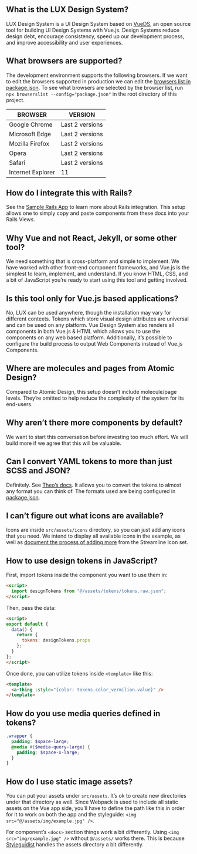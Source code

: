 ## What is the LUX Design System?

LUX Design System is a UI Design System based on [VueDS](https://viljamis.com/2018/vue-design-system/), an open source tool for building UI Design Systems with Vue.js. Design Systems reduce design debt, encourage consistency, speed up our development process, and improve accessibility and user experiences.

## What browsers are supported?

The development environment supports the following browsers. If we want to edit the browsers supported in production we can edit the [browsers list in package.json](https://github.com/pulibrary/lux/blob/master/package.json#L172-L180). To see what browsers are selected by the browser list, run `npx browserslist --config="package.json"` in the root directory of this project.

| BROWSER           | VERSION         |
| ----------------- | --------------- |
| Google Chrome     | Last 2 versions |
| Microsoft Edge    | Last 2 versions |
| Mozilla Firefox   | Last 2 versions |
| Opera             | Last 2 versions |
| Safari            | Last 2 versions |
| Internet Explorer | 11              |

## How do I integrate this with Rails?

See the [Sample Rails App](https://github.com/pulibrary/UI-Vue-Test) to learn more about Rails integration. This setup allows one to simply copy and paste components from these docs into your Rails Views.

## Why Vue and not React, Jekyll, or some other tool?

We need something that is cross-platform and simple to implement. We have worked with other front-end component frameworks, and Vue.js is the simplest to learn, implement, and understand. If you know HTML, CSS, and a bit of JavaScript you’re ready to start using this tool and getting involved.

## Is this tool only for Vue.js based applications?

No, LUX can be used anywhere, though the installation may vary for different contexts. Tokens which store visual design attributes are universal and can be used on any platform. Vue Design System also renders all components in both Vue.js & HTML which allows you to use the components on any web based platform. Additionally, it’s possible to configure the build process to output Web Components instead of Vue.js Components.

## Where are molecules and pages from Atomic Design?

Compared to Atomic Design, this setup doesn’t include molecule/page levels. They’re omitted to help reduce the complexity of the system for its end-users.

## Why aren’t there more components by default?

We want to start this conversation before investing too much effort. We will build more if we agree that this will be valuable.

## Can I convert YAML tokens to more than just SCSS and JSON?

Definitely. See [Theo’s docs](https://github.com/salesforce-ux/theo). It allows you to convert the tokens to almost any format you can think of. The formats used are being configured in [package.json](https://github.com/pulibrary/lux/blob/master/#L25).

## I can’t figure out what icons are available?

Icons are inside `src/assets/icons` directory, so you can just add any icons that you need. We intend to display all available icons in the example, as well as [document the process of adding more](http://localhost:6060/#!/Adding%20Icons) from the Streamline Icon set.

## How to use design tokens in JavaScript?

First, import tokens inside the component you want to use them in:

```html
<script>
  import designTokens from "@/assets/tokens/tokens.raw.json";
</script>
```

Then, pass the data:

```html
<script>
export default {
  data() {
    return {
      tokens: designTokens.props
    };
  }
};
</script>
```

Once done, you can utilize tokens inside `<template>` like this:

```html
<template>
  <a-thing :style="{color: tokens.color_vermilion.value}" />
</template>
```

## How do you use media queries defined in tokens?

```scss
.wrapper {
  padding: $space-large;
  @media #{$media-query-large} {
    padding: $space-x-large;
  }
}
```

## How do I use static image assets?

You can put your assets under `src/assets`. It’s ok to create new directories under that directory as well. Since Webpack is used to include all static assets on the Vue app side, you’ll have to define the path like this in order for it to work on both the app and the styleguide: `<img src="@/assets/img/example.jpg" />`.

For component’s `<docs>` section things work a bit differently. Using `<img src="img/example.jpg" />` without `@/assets/` works there. This is because [Styleguidist](https://github.com/vue-styleguidist/vue-styleguidist) handles the assets directory a bit differently.

